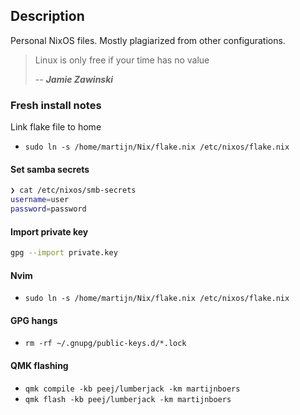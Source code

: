 ## Description
Personal NixOS files. Mostly plagiarized from other configurations. 

> Linux is only free if your time has no value 
> 
> -- ___Jamie Zawinski___

### Fresh install notes
Link flake file to home

- `sudo ln -s /home/martijn/Nix/flake.nix /etc/nixos/flake.nix`


#### Set  samba secrets
```bash
❯ cat /etc/nixos/smb-secrets
username=user
password=password
```

#### Import private key
```bash
gpg --import private.key
```

#### Nvim
- `sudo ln -s /home/martijn/Nix/flake.nix /etc/nixos/flake.nix`

#### GPG hangs
- `rm -rf ~/.gnupg/public-keys.d/*.lock`

#### QMK flashing
- `qmk compile -kb peej/lumberjack -km martijnboers`
- `qmk flash -kb peej/lumberjack -km martijnboers`
